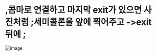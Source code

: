 # ,콤마로 연결하고 마지막 exit가 있으면 사진처럼 ;세미콜론을 앞에 찍어주고 ->exit뒤에 ;
![image](https://user-images.githubusercontent.com/85022962/130350453-59cb56ba-ab0a-4deb-bafc-50bae9549e8d.png)

